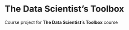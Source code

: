 The Data Scientist’s Toolbox
============================

Course project for  **The Data Scientist’s Toolbox** course
